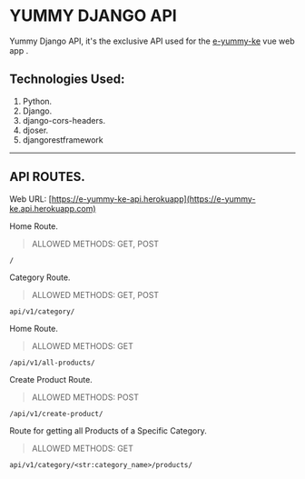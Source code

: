 # YUMMY DJANGO API

Yummy Django API, it's the exclusive API used for the [e-yummy-ke](https://e-yummy-ke.web.app) vue web app .

## Technologies Used:
1. Python.
2. Django.
3. django-cors-headers.
4. djoser.
5. djangorestframework

----------

## API ROUTES.

Web URL: [https://e-yummy-ke-api.herokuapp](https://e-yummy-ke.api.herokuapp.com)

Home Route.
> ALLOWED METHODS: GET, POST

`
/
`

Category Route.
> ALLOWED METHODS: GET, POST

`
api/v1/category/
`

Home Route.
> ALLOWED METHODS: GET

`
/api/v1/all-products/
`

Create Product Route.
> ALLOWED METHODS: POST

`
/api/v1/create-product/
`

Route for getting all Products of a Specific Category.
> ALLOWED METHODS: GET

`
api/v1/category/<str:category_name>/products/
`
